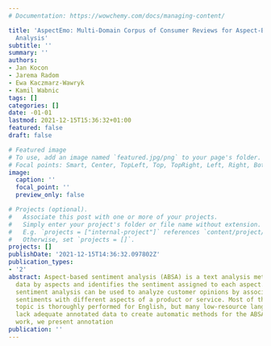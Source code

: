 ```yaml
---
# Documentation: https://wowchemy.com/docs/managing-content/

title: 'AspectEmo: Multi-Domain Corpus of Consumer Reviews for Aspect-Based Sentiment
  Analysis'
subtitle: ''
summary: ''
authors:
- Jan Kocon
- Jarema Radom
- Ewa Kaczmarz-Wawryk
- Kamil Wabnic
tags: []
categories: []
date: -01-01
lastmod: 2021-12-15T15:36:32+01:00
featured: false
draft: false

# Featured image
# To use, add an image named `featured.jpg/png` to your page's folder.
# Focal points: Smart, Center, TopLeft, Top, TopRight, Left, Right, BottomLeft, Bottom, BottomRight.
image:
  caption: ''
  focal_point: ''
  preview_only: false

# Projects (optional).
#   Associate this post with one or more of your projects.
#   Simply enter your project's folder or file name without extension.
#   E.g. `projects = ["internal-project"]` references `content/project/deep-learning/index.md`.
#   Otherwise, set `projects = []`.
projects: []
publishDate: '2021-12-15T14:36:32.097802Z'
publication_types:
- '2'
abstract: Aspect-based sentiment analysis (ABSA) is a text analysis method that categorizes
  data by aspects and identifies the sentiment assigned to each aspect. Aspect-based
  sentiment analysis can be used to analyze customer opinions by associating specific
  sentiments with different aspects of a product or service. Most of the work in this
  topic is thoroughly performed for English, but many low-resource languages still
  lack adequate annotated data to create automatic methods for the ABSA task. In this
  work, we present annotation
publication: ''
---
```

